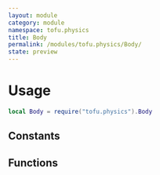 ```yaml
---
layout: module
category: module
namespace: tofu.physics
title: Body
permalink: /modules/tofu.physics/Body/
state: preview
---
```

# Usage

```lua
local Body = require("tofu.physics").Body
```

## Constants

## Functions
